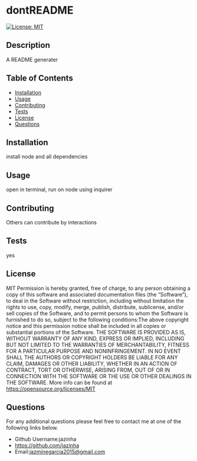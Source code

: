 # dontREADME 
[![License: MIT](https://img.shields.io/badge/License-MIT-yellow.svg)](https://opensource.org/licenses/MIT)

## Description
A README generater
## Table of Contents
- [Installation](#installation)
- [Usage](#usage)
- [Contributing](#contributing)
- [Tests](#tests)
- [License](#license)
- [Questions](#questions)
## Installation
install node and all dependencies 
## Usage
open in terminal, run on node using inquirer
## Contributing
Others can contribute by interactions
## Tests
yes
## License
MIT
Permission is hereby granted, free of charge, to any person obtaining a copy of this software and associated documentation files (the “Software”), to deal in the Software without restriction, including without limitation the rights to use, copy, modify, merge, publish, distribute, sublicense, and/or sell copies of the Software, and to permit persons to whom the Software is furnished to do so, subject to the following conditions:The above copyright notice and this permission notice shall be included in all copies or substantial portions of the Software.
    THE SOFTWARE IS PROVIDED AS IS, WITHOUT WARRANTY OF ANY KIND, EXPRESS OR IMPLIED, INCLUDING BUT NOT LIMITED TO THE WARRANTIES OF MERCHANTABILITY, FITNESS FOR A PARTICULAR PURPOSE AND NONINFRINGEMENT. IN NO EVENT SHALL THE AUTHORS OR COPYRIGHT HOLDERS BE LIABLE FOR ANY CLAIM, DAMAGES OR OTHER LIABILITY, WHETHER IN AN ACTION OF CONTRACT, TORT OR OTHERWISE, ARISING FROM, OUT OF OR IN CONNECTION WITH THE SOFTWARE OR THE USE OR OTHER DEALINGS IN THE SOFTWARE. More info can be found at https://opensource.org/licenses/MIT
## Questions
For any additional questions please feel free to contact me at one of the following links below.
-   Github Username:jazinha
-   https://github.com/jazinha
-   Email:jazminegarcia2015@gmail.com